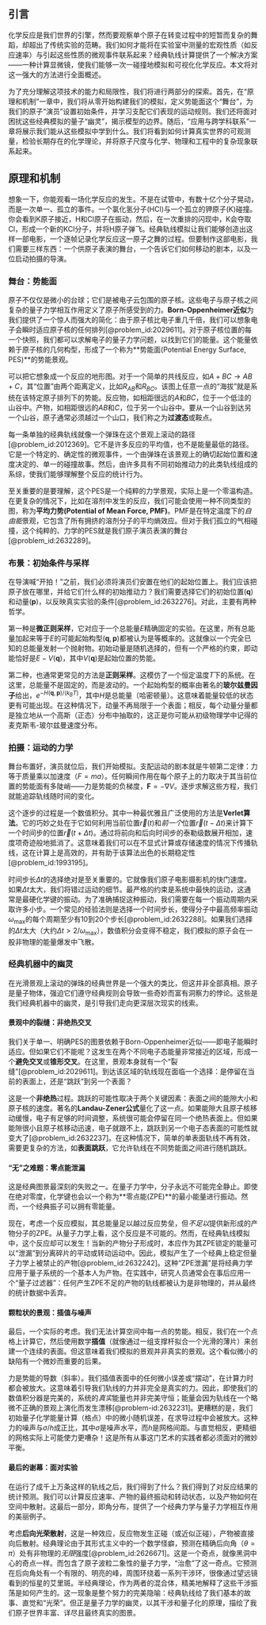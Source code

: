 ## 引言
化学反应是我们世界的引擎，然而要观察单个原子在转变过程中的短暂而复杂的舞蹈，却超出了传统实验的范畴。我们如何才能将在实验室中测量的宏观性质（如反应速率）与引起这些性质的微观事件联系起来？经典轨线计算提供了一个解决方案——一种计算显微镜，使我们能够一次一碰撞地模拟和可视化化学反应。本文将对这一强大的方法进行全面概述。

为了充分理解这项技术的能力和局限性，我们将进行两部分的探索。首先，在“原理和机制”一章中，我们将从零开始构建我们的模拟，定义势能面这个“舞台”，为我们的原子“演员”设置初始条件，并学习支配它们表现的运动规则。我们还将面对困扰这些经典模拟的量子“幽灵”，揭示模型的边界。随后，“应用与跨学科联系”一章将展示我们能从这些模拟中学到什么。我们将看到如何计算真实世界的可观测量，检验长期存在的化学理论，并将原子尺度与化学、物理和工程中的复杂现象联系起来。

## 原理和机制

想象一下，你能观看一场化学反应的发生。不是在试管中，有数十亿个分子晃动，而是一次单一、孤立的事件。一个氯化氢分子(HCl)与一个孤立的钾原子(K)碰撞。你会看到K原子接近，H和Cl原子在振动，然后，在一次重排的闪现中，K会夺取Cl，形成一个新的KCl分子，并将H原子弹飞。经典轨线模拟让我们能够创造出这样一部电影，一个逐帧记录化学反应这一原子之舞的过程。但要制作这部电影，我们需要三样东西：一个供原子表演的舞台，一个告诉它们如何移动的剧本，以及一位启动拍摄的导演。

### 舞台：势能面

原子不仅仅是微小的台球；它们是被电子云包围的原子核。这些电子与原子核之间复杂的量子力学相互作用定义了原子所感受到的力。**Born-Oppenheimer近似**为我们提供了一个惊人而强大的简化：由于原子核比电子重几千倍，我们可以想象电子会瞬时适应原子核的任何排列[@problem_id:2029611]。对于原子核位置的每一个快照，我们都可以求解电子的量子力学问题，以找到它们的能量。这个能量依赖于原子核的几何构型，形成了一个称为**势能面(Potential Energy Surface, PES)**的势能景观。

可以把它想象成一个反应的地形图。对于一个简单的共线反应，如$A+BC \rightarrow AB+C$，其“位置”由两个距离定义，比如$R_{AB}$和$R_{BC}$。该图上任意一点的“海拔”就是系统在该特定原子排列下的势能。反应物，如相距很远的$A$和$BC$，位于一个低洼的山谷中。产物，如相距很远的$AB$和$C$，位于另一个山谷中。要从一个山谷到达另一个山谷，原子通常必须越过一个山口，我们称之为**过渡态**或鞍点。

每一条单独的经典轨线就像一个弹珠在这个景观上滚动的路径[@problem_id:2012369]。它不是许多反应的平均值，也不是能量最低的路径。它是一个特定的、确定性的微观事件，一个由弹珠在该景观上的确切起始位置和速度决定的、单一的碰撞故事。然后，由许多具有不同初始推动力的此类轨线组成的系综，使我们能够理解整个反应的统计行为。

至关重要的是要理解，这个PES是一个纯粹的力学景观，实际上是一个零温构造。在更复杂的情况下，比如在溶剂中发生的反应，我们可能会使用一种不同类型的图，称为**平均力势(Potential of Mean Force, PMF)**。PMF是在特定温度下的*自由能*景观，它包含了所有拥挤的溶剂分子的平均熵效应。但对于我们孤立的气相碰撞，这个纯粹的、力学的PES就是我们原子演员表演的舞台[@problem_id:2632289]。

### 布景：初始条件与采样

在导演喊“开拍！”之前，我们必须将演员们安置在他们的起始位置上。我们应该把原子放在哪里，并给它们什么样的初始推动力？我们需要选择它们的初始位置$(\mathbf{q})$和动量$(\mathbf{p})$，以反映真实实验的条件[@problem_id:2632276]。对此，主要有两种哲学。

第一种是**微正则采样**，它对应于一个总能量$E$精确固定的实验。在这里，所有总能量加起来等于$E$的可能起始构型$(\mathbf{q}, \mathbf{p})$都被认为是等概率的。这就像以一个完全已知的总能量发射一个抛射物。初始动量是随机选择的，但有一个严格的约束，即动能恰好是$E - V(\mathbf{q})$，其中$V(\mathbf{q})$是起始位置的势能。

第二种，也通常更常见的方法是**正则采样**。这模仿了一个恒定温度$T$下的系统。在这里，总能量不是固定的，而是波动的。一个起始构型的概率由著名的**玻尔兹曼因子**给出，$e^{-H(\mathbf{q},\mathbf{p}) / (k_B T)}$，其中$H$是总能量（哈密顿量）。这意味着能量较低的状态更有可能出现。在这种情况下，动量不再局限于一个表面；相反，每个动量分量都是独立地从一个高斯（正态）分布中抽取的，这正是你可能从初级物理学中记得的麦克斯韦-玻尔兹曼速度分布。

### 拍摄：运动的力学

舞台布置好，演员就位后，我们开始模拟。支配运动的剧本就是牛顿第二定律：力等于质量乘以加速度（$F = ma$）。任何瞬间作用在每个原子上的力取决于其当前位置的势能面有多陡峭——力是势能的负梯度，$\mathbf{F} = -\nabla V$。逐步求解这些方程，我们就能追踪轨线随时间的变化。

这个逐步的过程是一个数值积分。其中一种最优雅且广泛使用的方法是**Verlet算法**。它的巧妙之处在于它如何利用当前位置$\vec{r}(t)$和*前一个*位置$\vec{r}(t-\Delta t)$来计算下一个时间步的位置$\vec{r}(t+\Delta t)$。通过将前向和后向时间步的泰勒级数展开相加，速度项奇迹般地抵消了。这意味着我们可以在不显式计算或存储速度的情况下传播轨线，这在计算上是高效的，并有助于该算法出色的长期稳定性[@problem_id:1993195]。

时间步长$\Delta t$的选择绝对是至关重要的。它就像我们原子电影摄影机的快门速度。如果$\Delta t$太大，我们将错过运动的细节。最严格的约束是系统中最快的运动，这通常是最硬化学键的振动。为了准确捕捉这种振动，我们需要在每一个振动周期内采取许多小步。一个常见的经验法则是选择一个时间步长，使得分子中最高频率振动$\omega_{\text{max}}$的每个周期至少有10到20个步长[@problem_id:2632288]。如果我们选择的$\Delta t$太大（大约$\Delta t > 2/\omega_{\text{max}}$），数值积分会变得不稳定，我们模拟的原子会在一股非物理的能量爆发中飞散。

### 经典机器中的幽灵

在光滑景观上滚动的弹珠的经典世界是一个强大的类比，但这并非全部真相。原子是量子物体，强迫它们遵守经典规则会导致一些奇妙而富有洞察力的悖论。这些是我们经典机器中的幽灵，是引导我们走向更深层次现实的线索。

#### 景观中的裂缝：非绝热交叉

我们关于单一、明确PES的图景依赖于Born-Oppenheimer近似——即电子能瞬时适应。但如果它们不能呢？这发生在两个不同电子态能量非常接近的区域，形成一个**避免交叉**或**锥形交叉**。在这里，景观本身就有一个“裂缝”[@problem_id:2029611]。到达该区域的轨线现在面临一个选择：是停留在当前的表面上，还是“跳跃”到另一个表面？

这是一个**非绝热**过程。跳跃的可能性取决于两个关键因素：表面之间的能隙大小和原子核的速度。著名的**Landau-Zener公式**量化了这一点。如果能隙大且原子核移动缓慢，电子有足够的时间调整，系统很可能会停留在同一个绝热表面上。但如果能隙很小且原子核移动迅速，电子就跟不上，跳跃到另一个电子态表面的可能性就变大了[@problem_id:2632237]。在这种情况下，简单的单表面轨线不再有效，需要更复杂的方法，如**表面跳跃**，它允许轨线在不同势能面之间进行随机跳跃。

#### “无”之难题：零点能泄漏

这是经典图景最深刻的失败之一。在量子力学中，分子永远不可能完全静止。即使在绝对零度，化学键也会以一个称为**零点能(ZPE)**的最小能量进行振动。然而，一个经典振子可以拥有零能量。

现在，考虑一个反应模拟，其总能量足以越过反应势垒，但*不足以*提供新形成的产物分子的ZPE。从量子力学上看，这个反应是不可能的。然而，在经典轨线模拟中，这个反应却可以发生！当新的产物分子形成时，本应作为其ZPE锁定的能量可以“泄漏”到分离碎片的平动或转动运动中。因此，模拟产生了一个经典上稳定但量子力学上被禁止的产物[@problem_id:2632242]。这种“ZPE泄漏”是将经典力学应用于量子系统的一个基本人为产物。在实践中，研究人员通常会在事后应用一个“量子过滤器”：任何产生ZPE不足的产物的轨线都被认为是非物理的，并从最终的统计数据中丢弃。

#### 颗粒状的景观：插值与噪声

最后，一个实际的考虑。我们无法计算空间中每一点的势能。相反，我们在一个点格上计算它，然后使用数学**插值**（就像通过一组支撑杆拟合一个光滑的薄片）来创建一个连续的表面。但这意味着我们模拟的景观并非真实的景观。这个看似微小的缺陷有一个微妙而重要的后果。

力是势能的导数（斜率）。我们插值表面中的任何微小误差或“摆动”，在计算力时都会被放大。这意味着引导我们轨线的力并非完全是真实的力。因此，即使我们的数值积分器是完美的，系统的*真实*能量也并非完美守恒；能量会因为轨线在一个略微不正确的景观上演化而发生漂移[@problem-id:2632231]。更糟糕的是，我们初始量子化学能量计算（格点）中的微小随机误差，在求导过程中会被放大。这种力的噪声与$\sigma/h$成正比，其中$\sigma$是噪声水平，而$h$是网格间距。与直觉相反，更精细的网格实际上可能使力更嘈杂！这是所有从事这门艺术的实践者都必须面对的微妙平衡。

#### 最后的谢幕：面对实验

在运行了成千上万条这样的轨线之后，我们得到了什么？我们得到了对反应结果的统计预测。我们可以计算反应速率、产物的最终振动和转动状态，以及产物如何在空间中散射。这最后一部分，即角分布，提供了一个经典力学与量子力学相互作用的美丽例子。

考虑**后向光荣散射**，这是一种效应，反应物发生正碰（或近似正碰），产物被直接向后散射。经典理论由于其形式主义中的一个数学怪癖，预测在精确后向角（$\theta=\pi$）处有非物理的*无限*强度[@problem_id:2626671]。这是一个奇点，就像黑洞中心的奇点一样。而包含了原子波粒二象性的量子力学，“治愈”了这一奇点。它预测在后向角处有一个有限的、明亮的峰，周围环绕着一系列干涉环，很像通过望远镜看到的恒星的艾里斑。半经典理论，作为两者的混合体，精美地解释了这些干涉振荡是如何产生的。这一现象是整个努力的完美隐喻：经典轨线给了我们基本的故事、直觉和“光荣”。但正是量子力学的幽灵，以其干涉和量子化的原理，描绘了我们原子世界丰富、详尽且最终真实的图景。

